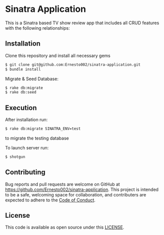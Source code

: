 # Sinatra Application

This is a Sinatra based TV show review app that includes all CRUD features with the following relationships:


## Installation 

Clone this repository and install all necessary gems

```bash
$ git clone git@github.com:Ernesto002/sinatra-application.git
$ bundle install
```

Migrate & Seed Database:

```bash
$ rake db:migrate
$ rake db:seed
```

## Execution

After installation run: 

```bash
$ rake db:migrate SINATRA_ENV=test
```
to migrate the testing database

To launch server run:

```bash
$ shotgun
```

## Contributing

Bug reports and pull requests are welcome on GitHub at https://github.com/Ernesto002/sinatra-application. This project is intended to be a safe, welcoming space for collaboration, and contributers are expected to adhere to the [Code of Conduct](https://github.com/Ernesto002/sinatra-application/blob/master/CODE_OF_CONDUCT.md).

## License 

This code is available as open source under this [LICENSE](https://github.com/Ernesto002/sinatra-application/blob/master/LICENSE).

